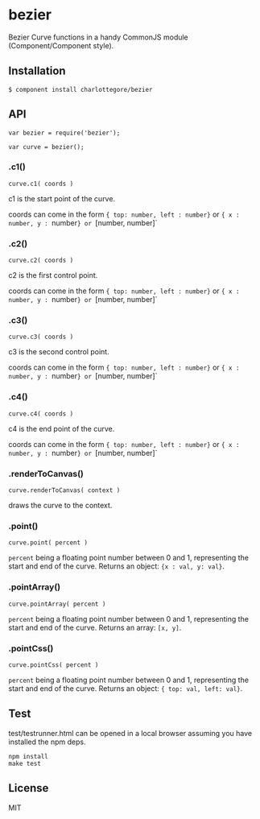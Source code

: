 
# bezier

  Bezier Curve functions in a handy CommonJS module (Component/Component style).

## Installation

    $ component install charlottegore/bezier

## API

    var bezier = require('bezier');

    var curve = bezier();

### .c1()

    curve.c1( coords )

  c1 is the start point of the curve.

  coords can come in the form `{ top: number, left : number}` or `{ x : number, y : `number`} or `[number, number]`

### .c2()

    curve.c2( coords )

  c2 is the first control point.

  coords can come in the form `{ top: number, left : number}` or `{ x : number, y : `number`} or `[number, number]`


### .c3()

    curve.c3( coords )

  c3 is the second control point.

  coords can come in the form `{ top: number, left : number}` or `{ x : number, y : `number`} or `[number, number]`

### .c4()

    curve.c4( coords )

  c4 is the end point of the curve.

  coords can come in the form `{ top: number, left : number}` or `{ x : number, y : `number`} or `[number, number]`

### .renderToCanvas()

    curve.renderToCanvas( context )

  draws the curve to the context. 

### .point()

    curve.point( percent ) 

  `percent` being a floating point number between 0 and 1, representing the start and end of the curve. Returns an object: `{x : val, y: val}`.

### .pointArray()

    curve.pointArray( percent )

  `percent` being a floating point number between 0 and 1, representing the start and end of the curve. Returns an array: `[x, y]`.

### .pointCss()

    curve.pointCss( percent )

  `percent` being a floating point number between 0 and 1, representing the start and end of the curve. Returns an object: `{ top: val, left: val}`.

## Test

  test/testrunner.html can be opened in a local browser assuming you have installed the npm deps.

    npm install
    make test

## License

  MIT
